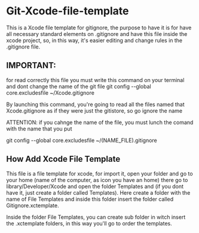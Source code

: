 # Git-Xcode-file-template

This is a Xcode file template for gitignore, the purpose to have it is for have all necessary standard elements on .gitignore and have this file inside the xcode project, so, in this way, it's easier editing and change rules in the .gitignore file.

## IMPORTANT:
for read correctly this file you must write this command on your terminal and dont change the name of the git file
git config --global core.excludesfile ~/Xcode.gitignore

By launching this command, you're going to read all the files named that Xcode.gitignore as if they were just the gitistore, so go ignore the name

ATTENTION: if you cahnge the name of the file, you must lunch the comand with the name that you put

git config --global core.excludesfile ~/(NAME_FILE).gitignore

## How Add Xcode File Template

This file is a file template for xcode, for import it, open your folder and go to your home (name of the computer, as icon you have an home) there go to library/Developer/Xcode and open the folder Templates and (if you dont have it, just create a folder called Templates). Here create a folder with the name of File Templates and inside this folder insert the folder called Gitignore.xctemplate.

Inside the folder File Templates, you can create sub folder in witch insert the .xctemplate folders, in this way you'll go to order the templates.
